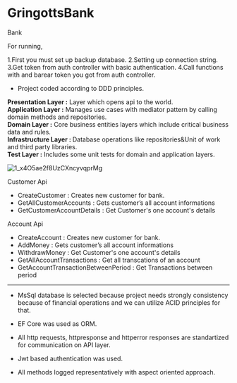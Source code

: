 # GringottsBank
 
Bank

For running, 

1.First you must set up backup database.
2.Setting up connection string.
3.Get token from auth controller with basic authentication.
4.Call functions with and barear token you got from auth controller.


* Project coded according to DDD principles.

<b>Presentation Layer   :</b> Layer which opens api to the world. <br/>
<b>Application Layer    :</b> Manages use cases with mediator pattern by calling domain methods and repositories. <br/>
<b>Domain Layer         :</b> Core business entities layers which include critical business data and rules. <br/>
<b>Infrastructure Layer : </b> Database operations like repositories&Unit of work and third party libraries. <br/>
<b>Test Layer           :</b> Includes some unit tests for domain and application layers. <br/>


![1_x4O5ae2f8UzCXncyvqprMg](https://user-images.githubusercontent.com/45563744/150317081-2e3e26ed-1294-4b6d-bd04-e8fcac3651bf.jpeg)

Customer Api

- CreateCustomer : Creates new customer for bank.
- GetAllCustomerAccounts : Gets customer’s all account informations
- GetCustomerAccountDetails : Get Customer's one account's details

Account Api

- CreateAccount : Creates new customer for bank.
- AddMoney : Gets customer’s all account informations
- WithdrawMoney : Get Customer's one account's details
- GetAllAccountTransactions : Get all transcations of an account
- GetAccountTransactionBetweenPeriod : Get Transactions between period 

-------------------------------------------------------------------------------

* MsSql database is selected because project needs strongly consistency because of financial operations and we can utilize ACID principles for that.

* EF Core was used as ORM.

* All http requests, httpresponse and httperror responses are standartized for communication on API layer.

* Jwt based authentication was used.

* All methods logged representatively with aspect oriented approach.




